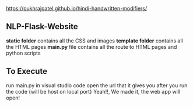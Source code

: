 https://pukhrajpatel.github.io/hindi-handwritten-modifiers/

## NLP-Flask-Website
**static folder** contains all the CSS and images
**template folder** contains all the HTML pages
**main.py** file contains all the route to HTML pages and python scripts

## To Execute
run main.py in visual studio code
open the url that it gives you after you run the code {will be host on local port}
Yeah!!, We made it, the web app will open!
